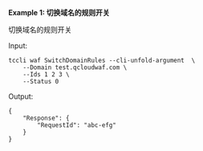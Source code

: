 **Example 1: 切换域名的规则开关**

切换域名的规则开关

Input: 

```
tccli waf SwitchDomainRules --cli-unfold-argument  \
    --Domain test.qcloudwaf.com \
    --Ids 1 2 3 \
    --Status 0
```

Output: 
```
{
    "Response": {
        "RequestId": "abc-efg"
    }
}
```

